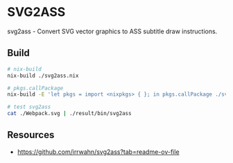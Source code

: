 # SVG2ASS

svg2ass - Convert SVG vector graphics to ASS subtitle draw instructions.

## Build

```sh
# nix-build
nix-build ./svg2ass.nix

# pkgs.callPackage
nix-build -E 'let pkgs = import <nixpkgs> { }; in pkgs.callPackage ./svg2ass.nix {}'

# test svg2ass
cat ./Webpack.svg | ./result/bin/svg2ass  
```

## Resources

- https://github.com/irrwahn/svg2ass?tab=readme-ov-file
